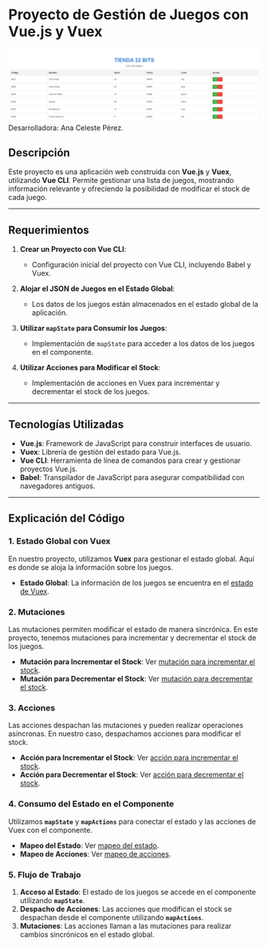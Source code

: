 # Proyecto de Gestión de Juegos con Vue.js y Vuex

![Imagen del Proyecto](./public/title-vuex.png)  <!-- Reemplaza con la URL de tu imagen -->
Desarrolladora: Ana Celeste Pérez.
## Descripción

Este proyecto es una aplicación web construida con **Vue.js** y **Vuex**, utilizando **Vue CLI**. Permite gestionar una lista de juegos, mostrando información relevante y ofreciendo la posibilidad de modificar el stock de cada juego.

---

## Requerimientos

1. **Crear un Proyecto con Vue CLI**:
   - Configuración inicial del proyecto con Vue CLI, incluyendo Babel y Vuex.

2. **Alojar el JSON de Juegos en el Estado Global**:
   - Los datos de los juegos están almacenados en el estado global de la aplicación.

3. **Utilizar `mapState` para Consumir los Juegos**:
   - Implementación de `mapState` para acceder a los datos de los juegos en el componente.

4. **Utilizar Acciones para Modificar el Stock**:
   - Implementación de acciones en Vuex para incrementar y decrementar el stock de los juegos.

---

## Tecnologías Utilizadas

- **Vue.js**: Framework de JavaScript para construir interfaces de usuario.
- **Vuex**: Librería de gestión del estado para Vue.js.
- **Vue CLI**: Herramienta de línea de comandos para crear y gestionar proyectos Vue.js.
- **Babel**: Transpilador de JavaScript para asegurar compatibilidad con navegadores antiguos.

---
## Explicación del Código

### **1. Estado Global con Vuex**

En nuestro proyecto, utilizamos **Vuex** para gestionar el estado global. Aquí es donde se aloja la información sobre los juegos.

- **Estado Global**: La información de los juegos se encuentra en el [estado de Vuex](./src/store/index.js#L5).

### **2. Mutaciones**

Las mutaciones permiten modificar el estado de manera sincrónica. En este proyecto, tenemos mutaciones para incrementar y decrementar el stock de los juegos.

- **Mutación para Incrementar el Stock**: Ver [mutación para incrementar el stock](./src/store/index.js#L51).
- **Mutación para Decrementar el Stock**: Ver [mutación para decrementar el stock](./src/store/index.js#L58).

### **3. Acciones**

Las acciones despachan las mutaciones y pueden realizar operaciones asíncronas. En nuestro caso, despachamos acciones para modificar el stock.

- **Acción para Incrementar el Stock**: Ver [acción para incrementar el stock](./src/store/index.js#L67).
- **Acción para Decrementar el Stock**: Ver [acción para decrementar el stock](./src/store/index.js#L70).

### **4. Consumo del Estado en el Componente**

Utilizamos **`mapState`** y **`mapActions`** para conectar el estado y las acciones de Vuex con el componente.

- **Mapeo del Estado**: Ver [mapeo del estado](./src/components/ListaDeJuegos.vue#L41).
- **Mapeo de Acciones**: Ver [mapeo de acciones](./src/components/ListaDeJuegos.vue#L44).

### **5. Flujo de Trabajo**

1. **Acceso al Estado**: El estado de los juegos se accede en el componente utilizando **`mapState`**.
2. **Despacho de Acciones**: Las acciones que modifican el stock se despachan desde el componente utilizando **`mapActions`**.
3. **Mutaciones**: Las acciones llaman a las mutaciones para realizar cambios sincrónicos en el estado global.


